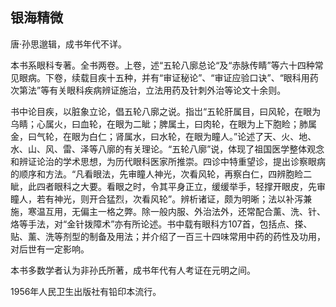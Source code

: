 ## 银海精微

唐·孙思邈辑，成书年代不详。

本书系眼科专著。全书两卷。上卷，述“五轮八廓总论“及“赤脉传睛”等六十四种常见眼病。下卷，续载目疾十五种，并有“审证秘论”、“审证应验口诀”、“眼科用药次第法”等有关眼科疾病辨证施治，立法用药及针刺外治等论文十余则。

书中论目疾，以脏象立论，倡五轮八廓之说。指岀“五轮肝属目，曰风轮，在眼为乌睛；心属火，曰血轮，在眼为二眦；脾属土，曰肉轮，在眼为上下胞睑；肺属金，曰气轮，在眼为白仁；肾属水，曰水轮，在眼为瞳人。”论述了天、火、地、水、山、风、雷、泽等八廓的有关理论。“五轮八廓”说，体现了祖国医学整体观念和辨证论治的学术思想，为历代眼科医家所推崇。四诊中特重望诊，提出诊察眼病的顺序和方法。“凡看眼法，先审瞳人神光，次看风轮，再察白仁，四辨胞睑二眦，此四者眼科之大要。看眼之时，令其平身正立，缓缓举手，轻撑开眼皮，先审瞳人，若有神光，则开合猛烈，次看风轮”。辨析诸证，颇为明晰；法以补泻兼施，寒温互用，无偏主一格之弊。除一般内服、外治法外，还常配合薰、洗、针、烙等手法，对“金针拨障术”亦有所论述。书中载有眼科方107首，包括点、搽、贴、薰、洗等剂型的制备及用法；并介绍了一百三十四味常用中药的药性及功用，对后世有一定影响。

本书多数学者认为非孙氏所著，成书年代有人考证在元明之间。

1956年人民卫生出版社有铅印本流行。
